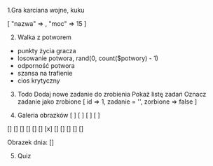 1.Gra karciana wojne, kuku

[
"nazwa" => ,
"moc" => 15
]

2. Walka z potworem
- punkty życia gracza
- losowanie potwora, rand(0, count($potwory) - 1)
- odporność potwora
- szansa na trafienie
- cios krytyczny

3. Todo
Dodaj nowe zadanie do zrobienia
Pokaż listę zadań
Oznacz zadanie jako zrobione
[
id => 1,
zadanie = '',
zorbione => false
]

4. Galeria obrazków
[		]
[		]
[		]
[               ]


[]	[]	[]	[]
[]	[]	[x]	[]
[]	[]	[]	[]

Obrazek dnia: []

5. Quiz
